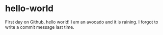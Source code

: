 # hello-world
First day on Github, hello world!
I am an avocado and it is raining. 
I forgot to write a commit message last time.
